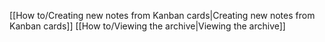 [[How to/Creating new notes from Kanban cards|Creating new notes from Kanban cards]]
[[How to/Viewing the archive|Viewing the archive]]
